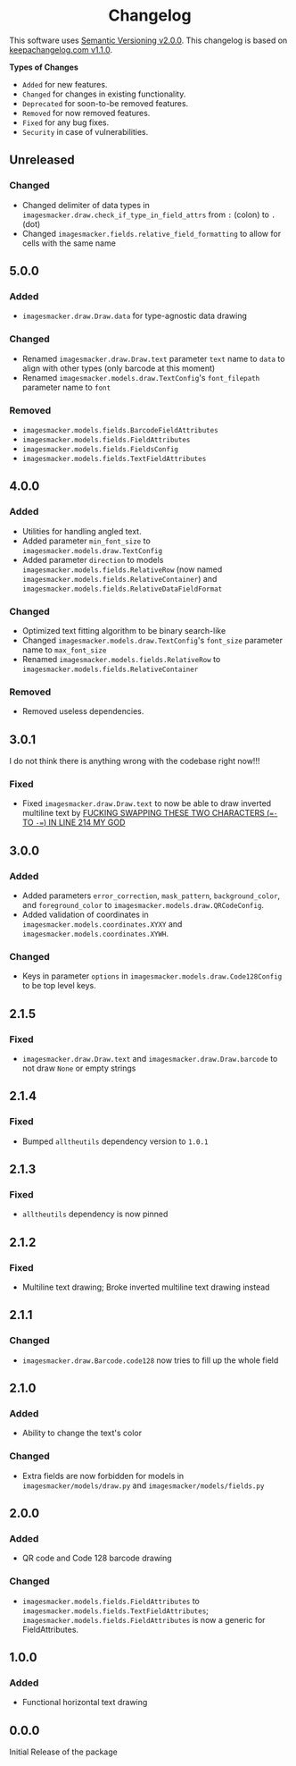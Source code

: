 <h1 align="center" style="font-weight: bold">
    Changelog
</h1>

This software uses [Semantic Versioning v2.0.0](https://semver.org/spec/v2.0.0.html). This changelog is based on [keepachangelog.com v1.1.0](https://keepachangelog.com/en/1.1.0/).

**Types of Changes**

- `Added` for new features.
- `Changed` for changes in existing functionality.
- `Deprecated` for soon-to-be removed features.
- `Removed` for now removed features.
- `Fixed` for any bug fixes.
- `Security` in case of vulnerabilities.

## Unreleased

### Changed

- Changed delimiter of data types in `imagesmacker.draw.check_if_type_in_field_attrs` from `:` (colon) to `.` (dot)
- Changed `imagesmacker.fields.relative_field_formatting` to allow for cells with the same name

## 5.0.0

### Added

- `imagesmacker.draw.Draw.data` for type-agnostic data drawing

### Changed

- Renamed `imagesmacker.draw.Draw.text` parameter `text` name to `data` to align with other types (only barcode at this moment)
- Renamed `imagesmacker.models.draw.TextConfig`'s `font_filepath` parameter name to `font`

### Removed

- `imagesmacker.models.fields.BarcodeFieldAttributes`
- `imagesmacker.models.fields.FieldAttributes`
- `imagesmacker.models.fields.FieldsConfig`
- `imagesmacker.models.fields.TextFieldAttributes`

## 4.0.0

### Added

- Utilities for handling angled text.
- Added parameter `min_font_size` to `imagesmacker.models.draw.TextConfig`
- Added parameter `direction` to models `imagesmacker.models.fields.RelativeRow` (now named `imagesmacker.models.fields.RelativeContainer`) and `imagesmacker.models.fields.RelativeDataFieldFormat`

### Changed

- Optimized text fitting algorithm to be binary search-like
- Changed `imagesmacker.models.draw.TextConfig`'s `font_size` parameter name to `max_font_size`
- Renamed `imagesmacker.models.fields.RelativeRow` to `imagesmacker.models.fields.RelativeContainer`

### Removed

- Removed useless dependencies.

## 3.0.1

I do not think there is anything wrong with the codebase right now!!!

### Fixed

- Fixed `imagesmacker.draw.Draw.text` to now be able to draw inverted multiline text by [FUCKING SWAPPING THESE TWO CHARACTERS (`=-` TO `-=`) IN LINE 214 MY GOD](https://github.com/whinee/imagesmacker/commit/0ea1b655fb59e1e61a0fc488560c867cfe2c3872#diff-cac509c2db6ab9619d324a7954ff1466e312219a0c4a7ee709462a97133b247a)

## 3.0.0

### Added

- Added parameters `error_correction`, `mask_pattern`, `background_color`, and `foreground_color` to `imagesmacker.models.draw.QRCodeConfig`.
- Added validation of coordinates in `imagesmacker.models.coordinates.XYXY` and `imagesmacker.models.coordinates.XYWH`.

### Changed

- Keys in parameter `options` in `imagesmacker.models.draw.Code128Config` to be top level keys.

## 2.1.5

### Fixed

- `imagesmacker.draw.Draw.text` and `imagesmacker.draw.Draw.barcode` to not draw `None` or empty strings

## 2.1.4

### Fixed

- Bumped `alltheutils` dependency version to `1.0.1`

## 2.1.3

### Fixed

- `alltheutils` dependency is now pinned

## 2.1.2

### Fixed

- Multiline text drawing; Broke inverted multiline text drawing instead

## 2.1.1

### Changed

- `imagesmacker.draw.Barcode.code128` now tries to fill up the whole field

## 2.1.0

### Added

- Ability to change the text's color

### Changed

- Extra fields are now forbidden for models in `imagesmacker/models/draw.py` and `imagesmacker/models/fields.py`

## 2.0.0

### Added

- QR code and Code 128 barcode drawing

### Changed

- `imagesmacker.models.fields.FieldAttributes` to `imagesmacker.models.fields.TextFieldAttributes`; `imagesmacker.models.fields.FieldAttributes` is now a generic for FieldAttributes.

## 1.0.0

### Added

- Functional horizontal text drawing

## 0.0.0

Initial Release of the package